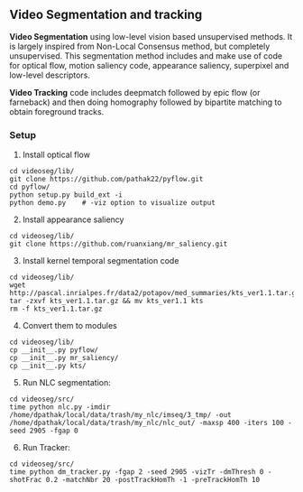 ## Video Segmentation and tracking

**Video Segmentation** using low-level vision based unsupervised methods. It is largely inspired from Non-Local Consensus method, but completely unsupervised. This segmentation method includes and make use of code for optical flow, motion saliency code, appearance saliency, superpixel and low-level descriptors.

**Video Tracking** code includes deepmatch followed by epic flow (or farneback) and then doing homography followed by bipartite matching to obtain foreground tracks.

### Setup

1. Install optical flow
  ```Shell
  cd videoseg/lib/
  git clone https://github.com/pathak22/pyflow.git
  cd pyflow/
  python setup.py build_ext -i
  python demo.py    # -viz option to visualize output
  ```

2. Install appearance saliency
  ```Shell
  cd videoseg/lib/
  git clone https://github.com/ruanxiang/mr_saliency.git
  ```

3. Install kernel temporal segmentation code
  ```Shell
  cd videoseg/lib/
  wget http://pascal.inrialpes.fr/data2/potapov/med_summaries/kts_ver1.1.tar.gz
  tar -zxvf kts_ver1.1.tar.gz && mv kts_ver1.1 kts
  rm -f kts_ver1.1.tar.gz
  ```

4. Convert them to modules
  ```Shell
  cd videoseg/lib/
  cp __init__.py pyflow/
  cp __init__.py mr_saliency/
  cp __init__.py kts/
  ```

5. Run NLC segmentation:
  ```Shell
  cd videoseg/src/
  time python nlc.py -imdir /home/dpathak/local/data/trash/my_nlc/imseq/3_tmp/ -out /home/dpathak/local/data/trash/my_nlc/nlc_out/ -maxsp 400 -iters 100 -seed 2905 -fgap 0
  ```

6. Run Tracker:
  ```Shell
  cd videoseg/src/
  time python dm_tracker.py -fgap 2 -seed 2905 -vizTr -dmThresh 0 -shotFrac 0.2 -matchNbr 20 -postTrackHomTh -1 -preTrackHomTh 10
  ```
